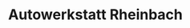 ---
title: "Autowerkstatt Rheinbach"
url: /rheinbach/autowerkstatt-rheinbach/
shop: Autowerkstatt
---